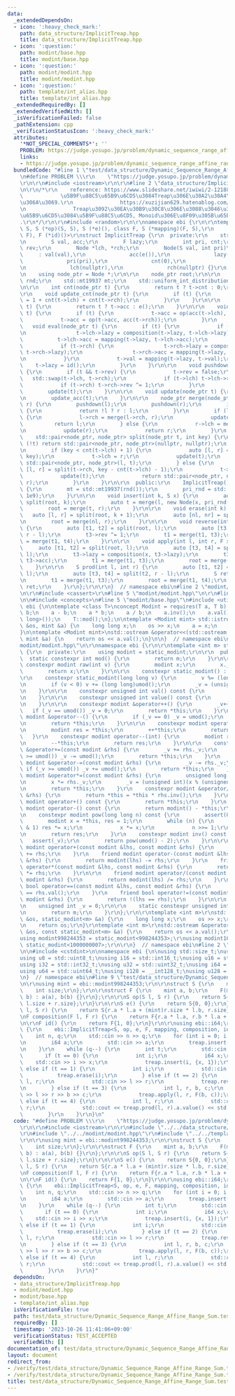 ```yaml
---
data:
  _extendedDependsOn:
  - icon: ':heavy_check_mark:'
    path: data_structure/ImplicitTreap.hpp
    title: data_structure/ImplicitTreap.hpp
  - icon: ':question:'
    path: modint/base.hpp
    title: modint/base.hpp
  - icon: ':question:'
    path: modint/modint.hpp
    title: modint/modint.hpp
  - icon: ':question:'
    path: template/int_alias.hpp
    title: template/int_alias.hpp
  _extendedRequiredBy: []
  _extendedVerifiedWith: []
  _isVerificationFailed: false
  _pathExtension: cpp
  _verificationStatusIcon: ':heavy_check_mark:'
  attributes:
    '*NOT_SPECIAL_COMMENTS*': ''
    PROBLEM: https://judge.yosupo.jp/problem/dynamic_sequence_range_affine_range_sum
    links:
    - https://judge.yosupo.jp/problem/dynamic_sequence_range_affine_range_sum
  bundledCode: "#line 1 \"test/data_structure/Dynamic_Sequence_Range_Affine_Range_Sum.test.cpp\"\
    \n#define PROBLEM \\\r\n    \"https://judge.yosupo.jp/problem/dynamic_sequence_range_affine_range_sum\"\
    \r\n\r\n#include <iostream>\r\n\r\n#line 2 \"data_structure/ImplicitTreap.hpp\"\
    \n\r\n/*\r\n    reference: https://www.slideshare.net/iwiwi/2-12188757\r\n   \
    \            \u5B9F\u88C5\u65B9\u6CD5\u3084Treap\u306E\u30A2\u30A4\u30C7\u30A2\
    \u306A\u3069.\r\n               https://xuzijian629.hatenablog.com/entry/2018/12/08/000452\r\
    \n               Treap\u3092\u30EA\u30B9\u30C8\u306E\u3088\u3046\u306B\u6271\u3046\
    \u65B9\u6CD5\u3084\u5B9F\u88C5\u6CD5, Monoid\u306E\u8F09\u305B\u65B9\u306A\u3069\
    .\r\n*/\r\n\r\n#include <random>\r\n\r\nnamespace ebi {\r\n\r\ntemplate <class\
    \ S, S (*op)(S, S), S (*e)(), class F, S (*mapping)(F, S),\r\n          F (*composition)(F,\
    \ F), F (*id)()>\r\nstruct ImplicitTreap {\r\n  private:\r\n    struct Node {\r\
    \n        S val, acc;\r\n        F lazy;\r\n        int pri, cnt;\r\n        bool\
    \ rev;\r\n        Node *lch, *rch;\r\n        Node(S val, int pri)\r\n       \
    \     : val(val),\r\n              acc(e()),\r\n              lazy(id()),\r\n\
    \              pri(pri),\r\n              cnt(0),\r\n              rev(false),\r\
    \n              lch(nullptr),\r\n              rch(nullptr) {}\r\n    };\r\n\r\
    \n    using node_ptr = Node *;\r\n\r\n    node_ptr root;\r\n\r\n    std::random_device\
    \ rnd;\r\n    std::mt19937 mt;\r\n    std::uniform_int_distribution<> pri_rnd;\r\
    \n\r\n    int cnt(node_ptr t) {\r\n        return t ? t->cnt : 0;\r\n    }\r\n\
    \r\n    void update_cnt(node_ptr t) {\r\n        if (t) {\r\n            t->cnt\
    \ = 1 + cnt(t->lch) + cnt(t->rch);\r\n        }\r\n    }\r\n\r\n    S acc(node_ptr\
    \ t) {\r\n        return t ? t->acc : e();\r\n    }\r\n\r\n    void update_acc(node_ptr\
    \ t) {\r\n        if (t) {\r\n            t->acc = op(acc(t->lch), t->val);\r\n\
    \            t->acc = op(t->acc, acc(t->rch));\r\n        }\r\n    }\r\n\r\n \
    \   void eval(node_ptr t) {\r\n        if (t) {\r\n            if (t->lch) {\r\
    \n                t->lch->lazy = composition(t->lazy, t->lch->lazy);\r\n     \
    \           t->lch->acc = mapping(t->lazy, t->lch->acc);\r\n            }\r\n\
    \            if (t->rch) {\r\n                t->rch->lazy = composition(t->lazy,\
    \ t->rch->lazy);\r\n                t->rch->acc = mapping(t->lazy, t->rch->acc);\r\
    \n            }\r\n            t->val = mapping(t->lazy, t->val);\r\n        \
    \    t->lazy = id();\r\n        }\r\n    }\r\n\r\n    void pushdown(node_ptr t)\
    \ {\r\n        if (t && t->rev) {\r\n            t->rev = false;\r\n         \
    \   std::swap(t->lch, t->rch);\r\n            if (t->lch) t->lch->rev ^= 1;\r\n\
    \            if (t->rch) t->rch->rev ^= 1;\r\n        }\r\n        eval(t);\r\n\
    \        update(t);\r\n    }\r\n\r\n    void update(node_ptr t) {\r\n        update_cnt(t);\r\
    \n        update_acc(t);\r\n    }\r\n\r\n    node_ptr merge(node_ptr l, node_ptr\
    \ r) {\r\n        pushdown(l);\r\n        pushdown(r);\r\n        if (!l || !r)\
    \ {\r\n            return !l ? r : l;\r\n        }\r\n        if (l->pri > r->pri)\
    \ {\r\n            l->rch = merge(l->rch, r);\r\n            update(l);\r\n  \
    \          return l;\r\n        } else {\r\n            r->lch = merge(l, r->lch);\r\
    \n            update(r);\r\n            return r;\r\n        }\r\n    }\r\n\r\n\
    \    std::pair<node_ptr, node_ptr> split(node_ptr t, int key) {\r\n        if\
    \ (!t) return std::pair<node_ptr, node_ptr>(nullptr, nullptr);\r\n        pushdown(t);\r\
    \n        if (key < cnt(t->lch) + 1) {\r\n            auto [l, r] = split(t->lch,\
    \ key);\r\n            t->lch = r;\r\n            update(t);\r\n            return\
    \ std::pair<node_ptr, node_ptr>(l, t);\r\n        } else {\r\n            auto\
    \ [l, r] = split(t->rch, key - cnt(t->lch) - 1);\r\n            t->rch = l;\r\n\
    \            update(t);\r\n            return std::pair<node_ptr, node_ptr>(t,\
    \ r);\r\n        }\r\n    }\r\n\r\n  public:\r\n    ImplicitTreap() : root(nullptr)\
    \ {\r\n        mt = std::mt19937(rnd());\r\n        pri_rnd = std::uniform_int_distribution<>(0,\
    \ 1e9);\r\n    }\r\n\r\n    void insert(int k, S x) {\r\n        auto [l, r] =\
    \ split(root, k);\r\n        auto t = merge(l, new Node(x, pri_rnd(mt)));\r\n\
    \        root = merge(t, r);\r\n    }\r\n\r\n    void erase(int k) {\r\n     \
    \   auto [l, r] = split(root, k + 1);\r\n        auto [nl, nr] = split(l, k);\r\
    \n        root = merge(nl, r);\r\n    }\r\n\r\n    void reverse(int l, int r)\
    \ {\r\n        auto [t1, t2] = split(root, l);\r\n        auto [t3, t4] = split(t2,\
    \ r - l);\r\n        t3->rev ^= 1;\r\n        t1 = merge(t1, t3);\r\n        root\
    \ = merge(t1, t4);\r\n    }\r\n\r\n    void apply(int l, int r, F x) {\r\n   \
    \     auto [t1, t2] = split(root, l);\r\n        auto [t3, t4] = split(t2, r -\
    \ l);\r\n        t3->lazy = composition(x, t3->lazy);\r\n        t3->acc = mapping(x,\
    \ t3->acc);\r\n        t1 = merge(t1, t3);\r\n        root = merge(t1, t4);\r\n\
    \    }\r\n\r\n    S prod(int l, int r) {\r\n        auto [t1, t2] = split(root,\
    \ l);\r\n        auto [t3, t4] = split(t2, r - l);\r\n        S ret = t3->acc;\r\
    \n        t1 = merge(t1, t3);\r\n        root = merge(t1, t4);\r\n        return\
    \ ret;\r\n    }\r\n};\r\n\r\n}  // namespace ebi\n#line 2 \"modint/modint.hpp\"\
    \n\r\n#include <cassert>\r\n#line 5 \"modint/modint.hpp\"\n\r\n#line 2 \"modint/base.hpp\"\
    \n\n#include <concepts>\n#line 5 \"modint/base.hpp\"\n#include <utility>\n\nnamespace\
    \ ebi {\n\ntemplate <class T>\nconcept Modint = requires(T a, T b) {\n    a +\
    \ b;\n    a - b;\n    a * b;\n    a / b;\n    a.inv();\n    a.val();\n    a.pow(std::declval<long\
    \ long>());\n    T::mod();\n};\n\ntemplate <Modint mint> std::istream &operator>>(std::istream\
    \ &os, mint &a) {\n    long long x;\n    os >> x;\n    a = x;\n    return os;\n\
    }\n\ntemplate <Modint mint>\nstd::ostream &operator<<(std::ostream &os, const\
    \ mint &a) {\n    return os << a.val();\n}\n\n}  // namespace ebi\n#line 7 \"\
    modint/modint.hpp\"\n\r\nnamespace ebi {\r\n\r\ntemplate <int m> struct static_modint\
    \ {\r\n  private:\r\n    using modint = static_modint;\r\n\r\n  public:\r\n  \
    \  static constexpr int mod() {\r\n        return m;\r\n    }\r\n\r\n    static\
    \ constexpr modint raw(int v) {\r\n        modint x;\r\n        x._v = v;\r\n\
    \        return x;\r\n    }\r\n\r\n    constexpr static_modint() : _v(0) {}\r\n\
    \r\n    constexpr static_modint(long long v) {\r\n        v %= (long long)umod();\r\
    \n        if (v < 0) v += (long long)umod();\r\n        _v = (unsigned int)v;\r\
    \n    }\r\n\r\n    constexpr unsigned int val() const {\r\n        return _v;\r\
    \n    }\r\n\r\n    constexpr unsigned int value() const {\r\n        return val();\r\
    \n    }\r\n\r\n    constexpr modint &operator++() {\r\n        _v++;\r\n     \
    \   if (_v == umod()) _v = 0;\r\n        return *this;\r\n    }\r\n    constexpr\
    \ modint &operator--() {\r\n        if (_v == 0) _v = umod();\r\n        _v--;\r\
    \n        return *this;\r\n    }\r\n\r\n    constexpr modint operator++(int) {\r\
    \n        modint res = *this;\r\n        ++*this;\r\n        return res;\r\n \
    \   }\r\n    constexpr modint operator--(int) {\r\n        modint res = *this;\r\
    \n        --*this;\r\n        return res;\r\n    }\r\n\r\n    constexpr modint\
    \ &operator+=(const modint &rhs) {\r\n        _v += rhs._v;\r\n        if (_v\
    \ >= umod()) _v -= umod();\r\n        return *this;\r\n    }\r\n    constexpr\
    \ modint &operator-=(const modint &rhs) {\r\n        _v -= rhs._v;\r\n       \
    \ if (_v >= umod()) _v += umod();\r\n        return *this;\r\n    }\r\n    constexpr\
    \ modint &operator*=(const modint &rhs) {\r\n        unsigned long long x = _v;\r\
    \n        x *= rhs._v;\r\n        _v = (unsigned int)(x % (unsigned long long)umod());\r\
    \n        return *this;\r\n    }\r\n    constexpr modint &operator/=(const modint\
    \ &rhs) {\r\n        return *this = *this * rhs.inv();\r\n    }\r\n\r\n    constexpr\
    \ modint operator+() const {\r\n        return *this;\r\n    }\r\n    constexpr\
    \ modint operator-() const {\r\n        return modint() - *this;\r\n    }\r\n\r\
    \n    constexpr modint pow(long long n) const {\r\n        assert(0 <= n);\r\n\
    \        modint x = *this, res = 1;\r\n        while (n) {\r\n            if (n\
    \ & 1) res *= x;\r\n            x *= x;\r\n            n >>= 1;\r\n        }\r\
    \n        return res;\r\n    }\r\n    constexpr modint inv() const {\r\n     \
    \   assert(_v);\r\n        return pow(umod() - 2);\r\n    }\r\n\r\n    friend\
    \ modint operator+(const modint &lhs, const modint &rhs) {\r\n        return modint(lhs)\
    \ += rhs;\r\n    }\r\n    friend modint operator-(const modint &lhs, const modint\
    \ &rhs) {\r\n        return modint(lhs) -= rhs;\r\n    }\r\n    friend modint\
    \ operator*(const modint &lhs, const modint &rhs) {\r\n        return modint(lhs)\
    \ *= rhs;\r\n    }\r\n\r\n    friend modint operator/(const modint &lhs, const\
    \ modint &rhs) {\r\n        return modint(lhs) /= rhs;\r\n    }\r\n    friend\
    \ bool operator==(const modint &lhs, const modint &rhs) {\r\n        return lhs.val()\
    \ == rhs.val();\r\n    }\r\n    friend bool operator!=(const modint &lhs, const\
    \ modint &rhs) {\r\n        return !(lhs == rhs);\r\n    }\r\n\r\n  private:\r\
    \n    unsigned int _v = 0;\r\n\r\n    static constexpr unsigned int umod() {\r\
    \n        return m;\r\n    }\r\n};\r\n\r\ntemplate <int m>\r\nstd::istream &operator>>(std::istream\
    \ &os, static_modint<m> &a) {\r\n    long long x;\r\n    os >> x;\r\n    a = x;\r\
    \n    return os;\r\n}\r\ntemplate <int m>\r\nstd::ostream &operator<<(std::ostream\
    \ &os, const static_modint<m> &a) {\r\n    return os << a.val();\r\n}\r\n\r\n\
    using modint998244353 = static_modint<998244353>;\r\nusing modint1000000007 =\
    \ static_modint<1000000007>;\r\n\r\n}  // namespace ebi\n#line 2 \"template/int_alias.hpp\"\
    \n\n#include <cstdint>\n\nnamespace ebi {\n\nusing std::size_t;\nusing i8 = std::int8_t;\n\
    using u8 = std::uint8_t;\nusing i16 = std::int16_t;\nusing u16 = std::uint16_t;\n\
    using i32 = std::int32_t;\nusing u32 = std::uint32_t;\nusing i64 = std::int64_t;\n\
    using u64 = std::uint64_t;\nusing i128 = __int128_t;\nusing u128 = __uint128_t;\n\
    \n}  // namespace ebi\n#line 9 \"test/data_structure/Dynamic_Sequence_Range_Affine_Range_Sum.test.cpp\"\
    \n\r\nusing mint = ebi::modint998244353;\r\n\r\nstruct S {\r\n    mint a;\r\n\
    \    int size;\r\n};\r\n\r\nstruct F {\r\n    mint a, b;\r\n    F(mint a, mint\
    \ b) : a(a), b(b) {}\r\n};\r\n\r\nS op(S l, S r) {\r\n    return S{l.a + r.a,\
    \ l.size + r.size};\r\n}\r\n\r\nS e() {\r\n    return S{0, 0};\r\n}\r\n\r\nS mapping(F\
    \ l, S r) {\r\n    return S{r.a * l.a + (mint)r.size * l.b, r.size};\r\n}\r\n\r\
    \nF composition(F l, F r) {\r\n    return F{r.a * l.a, r.b * l.a + l.b};\r\n}\r\
    \n\r\nF id() {\r\n    return F{1, 0};\r\n}\r\n\r\nusing ebi::i64;\r\n\r\nint main()\
    \ {\r\n    ebi::ImplicitTreap<S, op, e, F, mapping, composition, id> treap;\r\n\
    \    int n, q;\r\n    std::cin >> n >> q;\r\n    for (int i = 0; i < n; i++) {\r\
    \n        i64 a;\r\n        std::cin >> a;\r\n        treap.insert(i, {a, 1});\r\
    \n    }\r\n    while (q--) {\r\n        int t;\r\n        std::cin >> t;\r\n \
    \       if (t == 0) {\r\n            int i;\r\n            i64 x;\r\n        \
    \    std::cin >> i >> x;\r\n            treap.insert(i, {x, 1});\r\n        }\
    \ else if (t == 1) {\r\n            int i;\r\n            std::cin >> i;\r\n \
    \           treap.erase(i);\r\n        } else if (t == 2) {\r\n            int\
    \ l, r;\r\n            std::cin >> l >> r;\r\n            treap.reverse(l, r);\r\
    \n        } else if (t == 3) {\r\n            int l, r, b, c;\r\n            std::cin\
    \ >> l >> r >> b >> c;\r\n            treap.apply(l, r, F(b, c));\r\n        }\
    \ else if (t == 4) {\r\n            int l, r;\r\n            std::cin >> l >>\
    \ r;\r\n            std::cout << treap.prod(l, r).a.value() << std::endl;\r\n\
    \        }\r\n    }\r\n}\n"
  code: "#define PROBLEM \\\r\n    \"https://judge.yosupo.jp/problem/dynamic_sequence_range_affine_range_sum\"\
    \r\n\r\n#include <iostream>\r\n\r\n#include \"../../data_structure/ImplicitTreap.hpp\"\
    \r\n#include \"../../modint/modint.hpp\"\r\n#include \"../../template/int_alias.hpp\"\
    \r\n\r\nusing mint = ebi::modint998244353;\r\n\r\nstruct S {\r\n    mint a;\r\n\
    \    int size;\r\n};\r\n\r\nstruct F {\r\n    mint a, b;\r\n    F(mint a, mint\
    \ b) : a(a), b(b) {}\r\n};\r\n\r\nS op(S l, S r) {\r\n    return S{l.a + r.a,\
    \ l.size + r.size};\r\n}\r\n\r\nS e() {\r\n    return S{0, 0};\r\n}\r\n\r\nS mapping(F\
    \ l, S r) {\r\n    return S{r.a * l.a + (mint)r.size * l.b, r.size};\r\n}\r\n\r\
    \nF composition(F l, F r) {\r\n    return F{r.a * l.a, r.b * l.a + l.b};\r\n}\r\
    \n\r\nF id() {\r\n    return F{1, 0};\r\n}\r\n\r\nusing ebi::i64;\r\n\r\nint main()\
    \ {\r\n    ebi::ImplicitTreap<S, op, e, F, mapping, composition, id> treap;\r\n\
    \    int n, q;\r\n    std::cin >> n >> q;\r\n    for (int i = 0; i < n; i++) {\r\
    \n        i64 a;\r\n        std::cin >> a;\r\n        treap.insert(i, {a, 1});\r\
    \n    }\r\n    while (q--) {\r\n        int t;\r\n        std::cin >> t;\r\n \
    \       if (t == 0) {\r\n            int i;\r\n            i64 x;\r\n        \
    \    std::cin >> i >> x;\r\n            treap.insert(i, {x, 1});\r\n        }\
    \ else if (t == 1) {\r\n            int i;\r\n            std::cin >> i;\r\n \
    \           treap.erase(i);\r\n        } else if (t == 2) {\r\n            int\
    \ l, r;\r\n            std::cin >> l >> r;\r\n            treap.reverse(l, r);\r\
    \n        } else if (t == 3) {\r\n            int l, r, b, c;\r\n            std::cin\
    \ >> l >> r >> b >> c;\r\n            treap.apply(l, r, F(b, c));\r\n        }\
    \ else if (t == 4) {\r\n            int l, r;\r\n            std::cin >> l >>\
    \ r;\r\n            std::cout << treap.prod(l, r).a.value() << std::endl;\r\n\
    \        }\r\n    }\r\n}"
  dependsOn:
  - data_structure/ImplicitTreap.hpp
  - modint/modint.hpp
  - modint/base.hpp
  - template/int_alias.hpp
  isVerificationFile: true
  path: test/data_structure/Dynamic_Sequence_Range_Affine_Range_Sum.test.cpp
  requiredBy: []
  timestamp: '2023-10-26 11:41:06+09:00'
  verificationStatus: TEST_ACCEPTED
  verifiedWith: []
documentation_of: test/data_structure/Dynamic_Sequence_Range_Affine_Range_Sum.test.cpp
layout: document
redirect_from:
- /verify/test/data_structure/Dynamic_Sequence_Range_Affine_Range_Sum.test.cpp
- /verify/test/data_structure/Dynamic_Sequence_Range_Affine_Range_Sum.test.cpp.html
title: test/data_structure/Dynamic_Sequence_Range_Affine_Range_Sum.test.cpp
---
```

